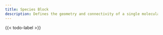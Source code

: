 ```yaml
---
title: Species Block
description: Defines the geometry and connectivity of a single molecular species
---
```


{{< todo-label >}}
